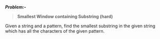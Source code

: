 ***Problem:-***

> **Smallest Window containing Substring (hard)**

Given a string and a pattern, find the smallest substring in the given string which has all the characters of the given pattern.
